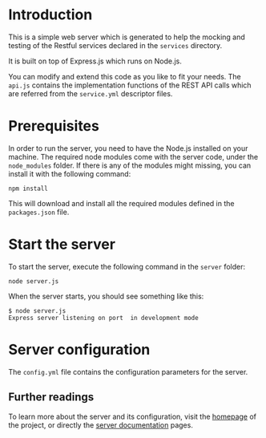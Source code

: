 # Introduction

This is a simple web server which is generated to help the mocking and testing of the
Restful services declared in the `services` directory.

It is built on top of Express.js which runs on Node.js.

You can modify and extend this code as you like to fit your needs.
The `api.js` contains the implementation functions of the REST API calls which are referred from the `service.yml` descriptor files.


# Prerequisites

In order to run the server, you need to have the Node.js installed on your machine.
The required node modules come with the server code, under the `node_modules`
folder. If there is any of the modules might missing, you can install it with the
following command:

    npm install

This will download and install all the required modules defined in the `packages.json` file.


# Start the server

To start the server, execute the following command in the `server` folder:

    node server.js

When the server starts, you should see something like this:

    $ node server.js 
    Express server listening on port  in development mode


# Server configuration

The `config.yml` file contains the configuration parameters for the server.

## Further readings

To learn more about the server and its configuration, visit the [homepage](http://tombenke.github.io/rest-tool/) of the project, or directly the [server documentation](http://tombenke.github.io/rest-tool/docs/server.html) pages.
